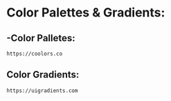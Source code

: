 # Color Palettes & Gradients:

## -Color Palletes:
```
https://coolors.co
```

## Color Gradients:
```
https://uigradients.com
```
